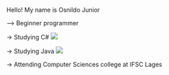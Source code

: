 Hello!  My name is Osnildo Junior

--> Beginner programmer

-> Studying C#
<img src="https://cdn.jsdelivr.net/gh/devicons/devicon/icons/csharp/csharp-plain.svg" />

-> Studying Java
<img src="https://cdn.jsdelivr.net/gh/devicons/devicon/icons/java/java-original.svg" />

-> Attending Computer Sciences college at IFSC Lages
